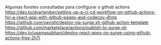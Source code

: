 Algumas fonstes consultadas para configurar o github actions <br/>
https://dev.to/dyarleniber/setting-up-a-ci-cd-workflow-on-github-actions-for-a-react-app-with-github-pages-and-codecov-4hnp
https://github.com/yavisht/deploy-via-surge.sh-github-action-template
https://github.com/marketplace/actions/publish-to-surge-sh
https://dev.to/usamasubhani/deploy-react-apps-on-surge-using-github-actions-free-2h7i
